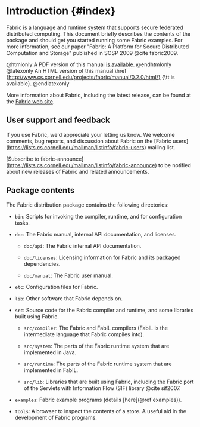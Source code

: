 Introduction {#index}
============
Fabric is a language and runtime system that supports secure federated
distributed computing. This document briefly describes the contents of
the package and should get you started running some Fabric examples.
For more information, see our paper "Fabric: A Platform for Secure
Distributed Computation and Storage" published in SOSP 2009
@cite fabric2009.

@htmlonly
A PDF version of this manual <a href="../manual.pdf">is available</a>.
@endhtmlonly
@latexonly
An HTML version of this manual
\href
  {http://www.cs.cornell.edu/projects/fabric/manual/0.2.0/html/}
  {\tt is available}.
@endlatexonly

More information about Fabric, including the latest release, can be found at
the [Fabric web site](http://www.cs.cornell.edu/projects/fabric/).


User support and feedback
-------------------------
If you use Fabric, we'd appreciate your letting us know. We welcome comments,
bug reports, and discussion about Fabric on the [Fabric users]
(https://lists.cs.cornell.edu/mailman/listinfo/fabric-users) mailing list.

[Subscribe to fabric-announce]
(https://lists.cs.cornell.edu/mailman/listinfo/fabric-announce) to be notified
about new releases of Fabric and related announcements.


Package contents
----------------
The Fabric distribution package contains the following directories:

  - `bin`:
      Scripts for invoking the compiler, runtime, and for configuration
      tasks.

  - `doc`:
      The Fabric manual, internal API documentation, and licenses.

      - `doc/api`:
	  The Fabric internal API documentation.

      - `doc/licenses`:
	  Licensing information for Fabric and its packaged
	  dependencies.

      - `doc/manual`:
	  The Fabric user manual.

  - `etc`:
      Configuration files for Fabric.

  - `lib`:
      Other software that Fabric depends on.

  - `src`:
      Source code for the Fabric compiler and runtime, and some
      libraries built using Fabric.

      - `src/compiler`:
	  The Fabric and FabIL compilers (FabIL is the intermediate
	  language that Fabric compiles into).

      - `src/system`:
	  The parts of the Fabric runtime system that are implemented in
	  Java.

      - `src/runtime`:
	  The parts of the Fabric runtime system that are implemented in
	  FabIL.

      - `src/lib`:
	  Libraries that are built using Fabric, including the Fabric
	  port of the Servlets with Information Flow (SIF) library
	  @cite sif2007.

  - `examples`:
      Fabric example programs (details [here](@ref examples)).

  - `tools`:
      A browser to inspect the contents of a store. A useful aid in the
      development of Fabric programs.
